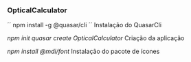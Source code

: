 ### OpticalCalculator
´´
npm install -g @quasar/cli
´´
Instalação do QuasarCli

_npm init quasar create OpticalCalculator_
Criação da aplicação

_npm install @mdi/font_
Instalação do pacote de ícones


